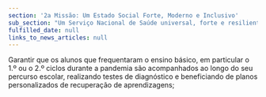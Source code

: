 ```yaml
---
section: '2a Missão: Um Estado Social Forte, Moderno e Inclusivo'
sub_section: "Um Serviço Nacional de Saúde universal, forte e resiliente"
fulfilled_date: null
links_to_news_articles: null
---
```


Garantir que os alunos que frequentaram o ensino básico, em particular o 1.º ou o 2.º ciclos durante a pandemia são acompanhados ao longo do seu percurso escolar, realizando testes de diagnóstico e beneficiando de planos personalizados de recuperação de aprendizagens;